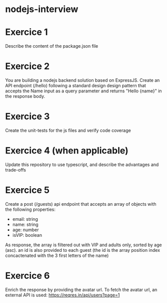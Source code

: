 # nodejs-interview

# Exercice 1
Describe the content of the package.json file
# Exercice 2
You are building a nodejs backend solution based on ExpressJS.
Create an API endpoint (/hello) following a standard design design pattern that accepts the Name input
as a query parameter and returns "Hello {name}" in the response body.

# Exercice 3
Create the unit-tests for the js files and verify code coverage

# Exercice 4 (when applicable)
Update this repository to use typescript, and describe the advantages and trade-offs 

# Exercice 5
Create a post (/guests) api endpoint that accepts an array of objects with the following properties:
- email: string
- name: string
- age: number
- isVIP: boolean

As response, the array is filtered out with VIP and adults only, sorted by age (asc).
an id is also provided to each guest (the id is the array position index concactenated with the 3 first letters of the name)

# Exercice 6
Enrich the response by providing the avatar url.
To fetch the avatar url, an external API is used: 
https://reqres.in/api/users?page=1